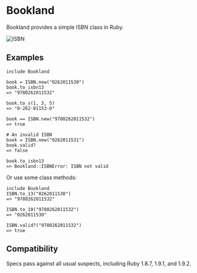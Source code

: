 Bookland
========

Bookland provides a simple ISBN class in Ruby.

![ISBN](http://upload.wikimedia.org/wikipedia/commons/thumb/2/28/EAN-13-ISBN-13.svg/540px-EAN-13-ISBN-13.svg.png)

Examples
--------

    include Bookland
    
    book = ISBN.new("0262011530")
    book.to_isbn13
    => "9780262011532"
    
    book.to_s(1, 3, 5)
    => "0-262-01153-0"
    
    book == ISBN.new("9780262011532")
    => true
    
    # An invalid ISBN
    book = ISBN.new("0262011531")
    book.valid?
    => false
    
    book.to_isbn13
    => Bookland::ISBNError: ISBN not valid

Or use some class methods:

    include Bookland
    ISBN.to_13("0262011530")
    => "9780262011532"
    
    ISBN.to_10("9780262011532")
    => "0262011530"

    ISBN.valid?("9780262011532")
    => true

Compatibility
-------------

Specs pass against all usual suspects, including Ruby 1.8.7, 1.9.1, and 1.9.2.
